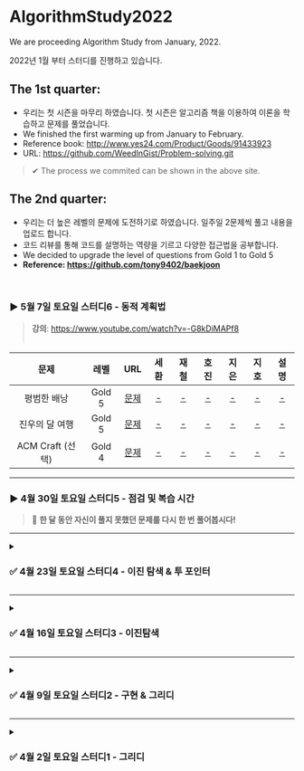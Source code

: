 # AlgorithmStudy2022
We are proceeding Algorithm Study from January, 2022.  

2022년 1월 부터 스터디를 진행하고 있습니다.

## The 1st quarter: 
- 우리는 첫 시즌을 마무리 하였습니다. 첫 시즌은 알고리즘 책을 이용하여 이론을 학습하고 문제를 풀었습니다.  
- We finished the first warming up from January to February.
- Reference book: http://www.yes24.com/Product/Goods/91433923
- URL: https://github.com/WeedInGist/Problem-solving.git
>✔︎ The process we commited can be shown in the above site.

## The 2nd quarter: 
- 우리는 더 높은 레벨의 문제에 도전하기로 하였습니다. 일주일 2문제씩 풀고 내용을 업로드 합니다.
- 코드 리뷰를 통해 코드를 설명하는 역량을 기르고 다양한 접근법을 공부합니다.
- We decided to upgrade the level of questions from Gold 1 to Gold 5
- **Reference: https://github.com/tony9402/baekjoon**
</br>

### ▶ 5월 7일 토요일 스터디6 - 동적 계획법
> <strong>강의</strong>: https://www.youtube.com/watch?v=-G8kDiMAPf8 <br>
> <br>

|      문제      | 레벨 |                           URL                            | 세환 | 재철 | 호진 | 지은 | 지호 | 설명 |  
| :------------: | :--: | :------------------------------------------------------: |:--:|:--:|:--:|:--:| :--:|:--:|   
| 평범한 배낭  |  Gold 5    | [문제](https://www.acmicpc.net/problem/12865) |[-]()|[-]()|[-]()|[-]()|[-]()| [-]()|  
|  진우의 달 여행   |  Gold 5   | [문제](https://www.acmicpc.net/problem/17485) |[-]()|[-]()|[-]()|[-]()|[-]()| [-]()|      
| ACM Craft (선택)   |  Gold 4   | [문제](https://www.acmicpc.net/problem/1005)|[-]()|[-]()|[-]()|[-]()|[-]()| [-]()|   

-----

### ▶ 4월 30일 토요일 스터디5 - 점검 및 복습 시간
> 📢 **한 달 동안 자신이 풀지 못했던 문제를 다시 한 번 풀어봅시다!** 

-----

<details markdown = "1">
<summary> <h3> ✅  4월 23일 토요일 스터디4 - 이진 탐색 & 투 포인터 </h3> </summary>

> <strong>이진 탐색 강의</strong>: https://youtu.be/Bhprzw_1kb0 <br>

|      문제      | 레벨 |                           URL                            | 세환 | 재철 | 호진 | 지은 | 지호 | 설명 |  
| :------------: | :--: | :------------------------------------------------------: |:--:|:--:|:--:|:--:| :--:|:--:|   
| 용액  |  Gold 5    | [문제](https://www.acmicpc.net/problem/2467) |[Code](https://github.com/junghojin/AlgorithmStudy2022/blob/main/%ED%95%9C%EC%84%B8%ED%99%98/binarySearch/Main_2467_twoPointer.java)|[Code](https://github.com/junghojin/AlgorithmStudy2022/blob/fa09907aa0bd984c0fbb9331286db7ed973bb270/%EC%A0%95%EC%9E%AC%EC%B2%A0/TwoPointers/BOJ_2467.java)|[Code](https://github.com/junghojin/AlgorithmStudy2022/blob/76c8627c87a065f99cfa92e579783bd48a194e50/%EC%A0%95%ED%98%B8%EC%A7%84/05_BinarySearch/BS_boj_2467.java)|[Code](https://github.com/junghojin/AlgorithmStudy2022/blob/main/%EC%9D%B4%EC%A7%80%EC%9D%80/22%EB%85%844%EC%9B%944%EC%A3%BC/BinarySearch_BOJ_2467_LJE.java)|[Code](https://github.com/junghojin/AlgorithmStudy2022/blob/6285e338152494022c36449cefe8f11cc75abce0/%EA%B9%80%EC%A7%80%ED%98%B8/BinarySearch/BOJ_2467_%EC%9A%A9%EC%95%A1.java)| [-]()|     
|  세 용액   |  Gold 4   | [문제](https://www.acmicpc.net/problem/2473) |[-]()|[Code](https://github.com/junghojin/AlgorithmStudy2022/blob/main/%EC%A0%95%EC%9E%AC%EC%B2%A0/TwoPointers/BOJ_2473.java)|[Code](https://github.com/junghojin/AlgorithmStudy2022/blob/main/%EC%A0%95%ED%98%B8%EC%A7%84/05_BinarySearch/BS_boj_2473.java)|[Code](https://github.com/junghojin/AlgorithmStudy2022/blob/main/%EC%9D%B4%EC%A7%80%EC%9D%80/22%EB%85%844%EC%9B%944%EC%A3%BC/BinarySearch_BOJ_2473_LJE.java)|[Code](https://github.com/junghojin/AlgorithmStudy2022/blob/453a57af8c9862c4a8a42b54019af99ef28fdb7c/%EA%B9%80%EC%A7%80%ED%98%B8/BinarySearch/BOJ_2473_%EC%84%B8%EC%9A%A9%EC%95%A1.java)| [설명](https://github.com/junghojin/AlgorithmStudy2022/blob/main/%EC%9D%B4%EC%A7%80%EC%9D%80/22%EB%85%844%EC%9B%944%EC%A3%BC/%EB%B0%B1%EC%A4%802473_%EC%84%B8_%EC%9A%A9%EC%95%A1.pdf)|     
| 부분합 (선택)   |  Gold 4   | [문제](https://www.acmicpc.net/problem/1806)|[-]()|[-]()|[-]()|[-]()|[Code](https://github.com/junghojin/AlgorithmStudy2022/blob/a97d2aa3efc52ec75a785c6f81ec2362793f0c84/%EA%B9%80%EC%A7%80%ED%98%B8/BinarySearch/BOJ_1806_%EB%B6%80%EB%B6%84%ED%95%A9.java)| [-]()|   

</details>

-----
<details markdown = "1">
  <summary> <h3> ✅  4월 16일 토요일 스터디3 - 이진탐색 </h3> </summary>
  
> <strong> We are welcoming the new member, Jiho 🎈 </strong> <br>
> 
> **이진 탐색 강의**: https://youtu.be/Bhprzw_1kb0 <br>
> 
> '암벽 등반'과 '합이 0인 네 정수 문제' 중 편하신 한 문제 선택해서 풀어주세요~

|      문제      | 레벨 |                           URL                            | 세환 | 재철 | 호진 | 지은 | 지호 | 설명 |  
| :------------: | :--: | :------------------------------------------------------: |:--:|:--:|:--:|:--:| :--:|:--:|   
|  색종이와 가위   |  Gold 5    | [문제](https://www.acmicpc.net/problem/20444) |[-]()|[Code](https://github.com/junghojin/AlgorithmStudy2022/blob/main/%EC%A0%95%EC%9E%AC%EC%B2%A0/BinarySearch/BOJ_20444.java)|[Code](https://github.com/junghojin/AlgorithmStudy2022/blob/17d8dc82104bbca3d1c9acf27366ca4d4d0a2bcf/%EC%A0%95%ED%98%B8%EC%A7%84/05_BinarySearch/BS_boj_20444.java)|[Code](https://github.com/junghojin/AlgorithmStudy2022/blob/91ce6e75c27341370a4b9ec43ef3982b94cec068/%EC%9D%B4%EC%A7%80%EC%9D%80/22%EB%85%844%EC%9B%943%EC%A3%BC/BinarySeach_BOJ_20444_LJE.java)|[Code](https://github.com/junghojin/AlgorithmStudy2022/blob/283c68d44f103cfb8f7f16607d765db2bb31a94e/%EA%B9%80%EC%A7%80%ED%98%B8/BinarySearch/BOJ_20444_%EC%83%89%EC%A2%85%EC%9D%B4%EC%9E%90%EB%A5%B4%EA%B8%B0.java)| [풀이](https://github.com/junghojin/AlgorithmStudy2022/blob/a4ad9671b9a21ee473ab7926af0b0be4be867b85/%EC%9D%B4%EC%A7%80%EC%9D%80/22%EB%85%844%EC%9B%943%EC%A3%BC/%EB%B0%B1%EC%A4%8020444_%EC%83%89%EC%A2%85%EC%9D%B4%EC%99%80_%EA%B0%80%EC%9C%84.pdf)|    
|  휴게소 세우기   |  Gold 4   | [문제](https://www.acmicpc.net/problem/1477) |[-]()|[Code](https://github.com/junghojin/AlgorithmStudy2022/blob/29d7998b1f562055069ef896db69b274594ebd15/%EC%A0%95%EC%9E%AC%EC%B2%A0/BinarySearch/BOJ_1477.java)|[Code](https://github.com/junghojin/AlgorithmStudy2022/blob/dc6bb8454325022d3b625be0619b4deb1dc7ba69/%EC%A0%95%ED%98%B8%EC%A7%84/05_BinarySearch/BS_boj_1477.java)|[Code](https://github.com/junghojin/AlgorithmStudy2022/blob/a4ad9671b9a21ee473ab7926af0b0be4be867b85/%EC%9D%B4%EC%A7%80%EC%9D%80/22%EB%85%844%EC%9B%943%EC%A3%BC/BinarySearch_BOJ_1477_LJE.java)|[-]()| [풀이](https://github.com/junghojin/AlgorithmStudy2022/blob/bcbd519ac7bfc16b0dc26b8cd7b78b52f6a92cc7/%EC%A0%95%ED%98%B8%EC%A7%84/05_BinarySearch/BS_boj_1477_%EC%84%A4%EB%AA%85.md)|     
|  암벽 등반 (선택)  |  Gold 3   | [문제](https://www.acmicpc.net/problem/2412)|[-]()|[Code](https://github.com/junghojin/AlgorithmStudy2022/blob/9610d1f0e759d7aa1161f7f17eec57ce99bae734/%EC%A0%95%EC%9E%AC%EC%B2%A0/BinarySearch/BOJ_2412.java)|[-]()|[-]()|[Code](https://github.com/junghojin/AlgorithmStudy2022/blob/7a36b00348d13f4da2de17c347ad4ff161214b3a/%EA%B9%80%EC%A7%80%ED%98%B8/BinarySearch/BOJ_2412_binarysearch.java)| [-]()| 
|  합이 0인 네 정수 (선택)   |  Gold 2   | [문제](https://www.acmicpc.net/problem/7453)|[-]()|[Code](https://github.com/junghojin/AlgorithmStudy2022/blob/9610d1f0e759d7aa1161f7f17eec57ce99bae734/%EC%A0%95%EC%9E%AC%EC%B2%A0/BinarySearch/BOJ_7453.java)|[-]()|[-]()|[-]()| [-]()|   

</details>

------

<details markdown = "1">
  <summary> <h3> ✅ 4월 9일 토요일 스터디2 - 구현 & 그리디 </h3> </summary>
  
|      문제      | 레벨 |                           URL                            | 세환 | 재철 | 호진 | 지은 | 설명 |  
| :------------: | :--: | :------------------------------------------------------: |:--:|:--:|:--:|:--:| :--:| 
|  낚시왕(구현)   |  Gold 2    | [문제](https://www.acmicpc.net/problem/17143) |[-]()|[Code](https://github.com/junghojin/AlgorithmStudy2022/blob/976985056caf5d968c2e9d30cb60a2b70431f374/%EC%A0%95%EC%9E%AC%EC%B2%A0/Implements/BOJ_17143.java)|[Code](https://github.com/junghojin/AlgorithmStudy2022/blob/94ac838937fa24343b243316ff992fdb2ae81e49/%EC%A0%95%ED%98%B8%EC%A7%84/03_Implementation/Implementation_boj_17143.java )|[Code](https://github.com/junghojin/AlgorithmStudy2022/blob/d6c20a0016b1d743efc6ebd5c6352a3bb0666e7b/%EC%9D%B4%EC%A7%80%EC%9D%80/22%EB%85%844%EC%9B%942%EC%A3%BC/implementation_BOJ_17143_LJE.java)|[풀이](https://github.com/junghojin/AlgorithmStudy2022/blob/e8b5258a02d5df76c4ebf33e52b13c4c7b72d9f5/%EC%A0%95%ED%98%B8%EC%A7%84/03_Implementation/img/%EA%B5%AC%ED%98%84-%EB%B0%B1%EC%A4%80-17143-%EB%82%9A%EC%8B%9C%EC%99%95.JPG)|   
|  보호 필름(A형대비)   |  SWExpertAcademy   | [문제](https://swexpertacademy.com/main/code/problem/problemDetail.do?contestProbId=AV5V1SYKAaUDFAWu) |[Code](https://github.com/junghojin/AlgorithmStudy2022/blob/e3ad2d5c13c6e75745b4448eb9ed69f23c9354be/%ED%95%9C%EC%84%B8%ED%99%98/implement/Solution_2112.java)|[-]()|[Code](https://github.com/junghojin/AlgorithmStudy2022/blob/fd94af8bee9daf3d5de23558364242a36b24c23a/%EC%A0%95%ED%98%B8%EC%A7%84/03_Implementation/Implementation_SWExpert_2112.java)|[-]()| [-]()|  [-]()| 
|  카드정렬하기(그리디)   |  Gold 4   | [문제](https://www.acmicpc.net/problem/1715)|[-]()|[Code](https://github.com/junghojin/AlgorithmStudy2022/blob/0923c8aa3f5b59c6125fd9eafd721f0705d149ce/%EC%A0%95%EC%9E%AC%EC%B2%A0/greedy/BOJ_1715.java)|[Code](https://github.com/junghojin/AlgorithmStudy2022/blob/d62564d447c92b26eb4a0285236e91fff576912a/%EC%A0%95%ED%98%B8%EC%A7%84/02_Greedy/Greedy_boj_1715.java)|[Code](https://github.com/junghojin/AlgorithmStudy2022/blob/249f94105cf5778abf078894ad15908b2b41c73f/%EC%9D%B4%EC%A7%80%EC%9D%80/22%EB%85%844%EC%9B%942%EC%A3%BC/greedy_BOJ_1715_LJE.java)|[-]()| 

</details>

------
<details markdown = "1">
  <summary> <h3> ✅ 4월 2일 토요일 스터디1 - 그리디 </h3> </summary>

> **참고**: 참고 사이트 <br>
> **풀이**: 스터디원이 직접 작성한 설명 <br>
> **Collection.sort()에서 사용하는 팀정렬 강의**: https://www.youtube.com/watch?v=HHN1axRRKx8&t=1637s

|      문제      | 레벨 |                           URL                            | 세환 | 재철 | 호진 | 지은 | 설명 |  
| :------------: | :--: | :------------------------------------------------------: |:--:|:--:|:--:|:--:|:--:|   
|  최소회의실 개수   |  Gold 5   | [문제](https://www.acmicpc.net/problem/19598) |[-]()|[-]()|[Code](https://github.com/junghojin/AlgorithmStudy2022/blob/e7cb81aa1541301337fd3fc7412f47a40c226f61/%EC%A0%95%ED%98%B8%EC%A7%84/02_Greedy/Main_19598_Greedy.java)|[Code](https://github.com/junghojin/AlgorithmStudy2022/blob/e7cb81aa1541301337fd3fc7412f47a40c226f61/%EC%9D%B4%EC%A7%80%EC%9D%80/22%EB%85%844%EC%9B%941%EC%A3%BC_Greedy/greedy_BOJ_19598_LJE2.java)|[참고](https://hillier.tistory.com/115)|   
|  행복 유치원   |  Gold 5   | [문제](https://www.acmicpc.net/problem/13164) |[-]()|[-]()|[Code](https://github.com/junghojin/AlgorithmStudy2022/blob/82e35c27f92fa9e0053b4d4f7632455ee65b9b59/%EC%A0%95%ED%98%B8%EC%A7%84/02_Greedy/Main_13164_Greedy.java)|[-]()|[풀이](https://github.com/junghojin/AlgorithmStudy2022/blob/70a306673f8258b265abd3b6c4d9067000e50c61/%EC%A0%95%ED%98%B8%EC%A7%84/02_Greedy/Main_13164_Greedy.md)| 
|  택배   |  Gold 3   | [문제](https://www.acmicpc.net/problem/8980) |[-]()|[-]()|[-]()|[-]()|[-]()|


</details>

